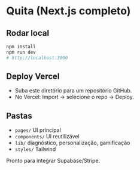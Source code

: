 # Quita (Next.js completo)

## Rodar local
```bash
npm install
npm run dev
# http://localhost:3000
```

## Deploy Vercel
- Suba este diretório para um repositório GitHub.
- No Vercel: Import -> selecione o repo -> Deploy.

## Pastas
- `pages/` UI principal
- `components/` UI reutilizável
- `lib/` diagnóstico, personalização, gamificação
- `styles/` Tailwind

Pronto para integrar Supabase/Stripe.
